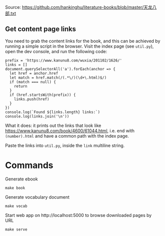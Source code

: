 Source: https://github.com/hankinghu/literature-books/blob/master/天龙八部.txt


## Get content page links

You need to grab the content links for the book, and this can be achieved by running a simple script in the browser.
Visit the index page (see `util.py`), open the dev console, and run the following code:

```
prefix = 'https://www.kanunu8.com/wuxia/201102/1626/'
links = []
document.querySelectorAll('a').forEach(anchor => {
  let href = anchor.href
  let match = href.match(/(.*\/)(\d+\.html)$/)
  if (match === null) {
    return
  }
  if (href.startsWith(prefix)) {
    links.push(href)
  }
})
console.log(`Found ${links.length} links:`)
console.log(links.join('\n'))
```

What it does: it prints out the links that look like https://www.kanunu8.com/book/4600/61044.html, i.e. end with
`(number).html` and have a common path with the index page.

Paste the links into `util.py`, inside the `link` multiline string.

# Commands

Generate ebook

    make book

Generate vocabulary document

    make vocab

Start web app on http://localhost:5000 to browse downloaded pages by URL

    make serve
